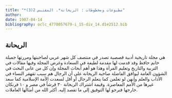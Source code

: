 ```yaml
---
title: "*مطبوعات ومخطوطات : الريحانة*. المقتبس 2(3)"
author: 
date: 1907-04-14
bibliography: oclc_4770057679-i_15-div_14.d1e2512.bib
---
```




##  الريحانة 


 هي مجلة تاريخية أدبية قصصية تصدر في منتصف كل شهر عربي لصاحبتها ومررتها جميلة خانم حافظ وقد قدمت لها مقدمة لطيفة في السعادة وغرض   المجلة وفيها مقالات في التربية والتاريخ وتعليم المرأة وهذا هو أهم أبحاث المجلة وإن كل من عانى البحث في الشؤون العامة ليوافق الفاضلة صاحبة الريحانة على أن الرجال هم سبب تقهقر النساء في الآداب والعلم وإنهن لو تعلمن كما يتعلم الرجال أو أقل لسعدت الأمة الإسلامية كما سعد غيرها من الأمم المعاصرة. وقيمة اشتراك الريحانة  ٣٠  قرشاً في مصر و  ١٠  فرنكان خارجها فنرجو لها التوفيق إلى ما تقصد إليه. أكثر الله من أمثالها العاملات. 
